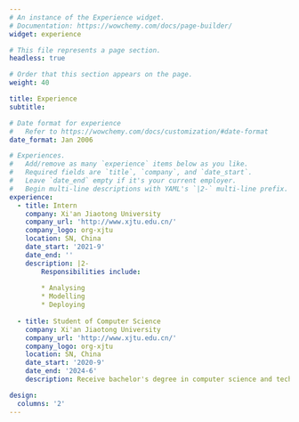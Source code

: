 ```yaml
---
# An instance of the Experience widget.
# Documentation: https://wowchemy.com/docs/page-builder/
widget: experience

# This file represents a page section.
headless: true

# Order that this section appears on the page.
weight: 40

title: Experience
subtitle:

# Date format for experience
#   Refer to https://wowchemy.com/docs/customization/#date-format
date_format: Jan 2006

# Experiences.
#   Add/remove as many `experience` items below as you like.
#   Required fields are `title`, `company`, and `date_start`.
#   Leave `date_end` empty if it's your current employer.
#   Begin multi-line descriptions with YAML's `|2-` multi-line prefix.
experience:
  - title: Intern
    company: Xi'an Jiaotong University
    company_url: 'http://www.xjtu.edu.cn/'
    company_logo: org-xjtu
    location: SN, China
    date_start: '2021-9'
    date_end: ''
    description: |2-
        Responsibilities include:
        
        * Analysing
        * Modelling
        * Deploying
        
  - title: Student of Computer Science
    company: Xi'an Jiaotong University
    company_url: 'http://www.xjtu.edu.cn/'
    company_logo: org-xjtu
    location: SN, China
    date_start: '2020-9'
    date_end: '2024-6'
    description: Receive bachelor's degree in computer science and technology.

design:
  columns: '2'
---
```


